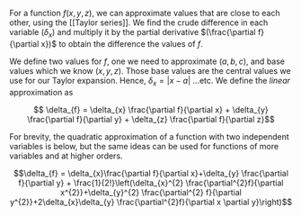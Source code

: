 For a function $f(x,y,z)$, we can approximate values that are close to each other, using the [[Taylor series]]. We find the crude difference in each variable $(\delta_{x})$ and multiply it by the partial derivative $(\frac{\partial f}{\partial x})$ to obtain the difference the values of $f$. 

We define two values for $f$, one we need to approximate $(a,b,c)$, and base values which we know $(x,y,z)$. Those base values are the central values we use for our Taylor expansion. Hence, $\delta_{x}= |x-a|$ …etc. We define the *linear* approximation as

$$ \delta_{f} = \delta_{x} \frac{\partial f}{\partial x} + \delta_{y} \frac{\partial f}{\partial y} + \delta_{z} \frac{\partial f}{\partial z}$$

For brevity, the quadratic approximation of a function with two independent variables is below, but the same ideas can be used for functions of more variables and at higher orders.

$$\delta_{f} = \delta_{x}\frac{\partial f}{\partial x}+\delta_{y} \frac{\partial f}{\partial y} + \frac{1}{2!}\left(\delta_{x}^{2} \frac{\partial^{2}f}{\partial x^{2}}+\delta_{y}^{2} \frac{\partial^{2} f}{\partial y^{2}}+2\delta_{x}\delta_{y} \frac{\partial^{2}f}{\partial x \partial y}\right)$$

